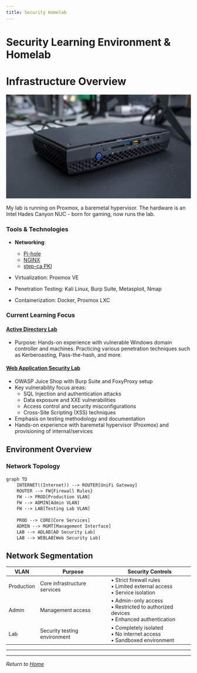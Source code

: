 ```yaml
---
title: Security Homelab
---
```


# Security Learning Environment & Homelab

# Infrastructure Overview

![image](../assets/nuc8.jpg)

My lab is running on Proxmox, a baremetal hypervisor. The hardware is an Intel Hades Canyon NUC - born for gaming, now runs the lab.

### Tools & Technologies

- __Networking__:
    - [Pi-hole](pihole.md)
    - [NGINX](npm.md)
    - [step-ca PKI](step-ca.md)

- Virtualization: Proxmox VE
- Penetration Testing: Kali Linux, Burp Suite, Metasploit, Nmap
- Containerization: Docker, Proxmox LXC

### Current Learning Focus

#### [Active Directory Lab](activedirectory.md)

- Purpose: Hands-on experience with vulnerable Windows domain controller and machines. Practicing various penetration techniques such as Kerberoasting, Pass-the-hash, and more.

#### [Web Application Security Lab](webapplab.md)

- OWASP Juice Shop with Burp Suite and FoxyProxy setup
- Key vulnerability focus areas:
    - SQL Injection and authentication attacks
    - Data exposure and XXE vulnerabilities
    - Access control and security misconfigurations
    - Cross-Site Scripting (XSS) techniques
- Emphasis on testing methodology and documentation
- Hands-on experience with baremetal hypervisor (Proxmox) and provisioning of internal/services

## Environment Overview

### Network Topology

```mermaid
graph TD
    INTERNET((Internet)) --> ROUTER[UniFi Gateway]
    ROUTER --> FW{Firewall Rules}
    FW --> PROD[Production VLAN]
    FW --> ADMIN[Admin VLAN]
    FW --> LAB[Testing Lab VLAN]
    
    PROD --> CORE[Core Services]
    ADMIN --> MGMT[Management Interface]
    LAB --> ADLAB[AD Security Lab]
    LAB --> WEBLAB[Web Security Lab]
```

## Network Segmentation

| VLAN       | Purpose                      | Security Controls                                                                      |
| ---------- | ---------------------------- | -------------------------------------------------------------------------------------- |
| Production | Core infrastructure services | • Strict firewall rules<br>• Limited external access<br>• Service isolation            |
| Admin      | Management access            | • Admin-only access<br>• Restricted to authorized devices<br>• Enhanced authentication |
| Lab        | Security testing environment | • Completely isolated<br>• No internet access<br>• Sandboxed environment               |

---

---

_Return to [Home](../index.md)_
